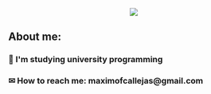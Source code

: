 <p align="center">
  <img src="https://github.com/MaximoFC/MaximoFC/assets/109539070/f10d0587-6456-4edc-91aa-0ec272796a24">
</p>

<h2>About me:</h2>
<h3>🌱 I'm studying university programming</h3>
<h3>✉ How to reach me: maximofcallejas@gmail.com</h3>
